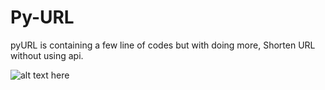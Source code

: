 # Py-URL
pyURL is containing a few line of codes but with doing more, Shorten URL without using api.


<img src="https://i.ibb.co/hmj2Ywt/55-D55-FA8-3842-4111-BA7-C-52-AE1-BB6-A6-E3.jpg" title="pyURL-Tool" alt="alt text here"/>
